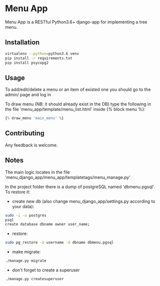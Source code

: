 # Menu App

Menu App is a RESTful Python3.6+ django-app for implementing a tree menu.

## Installation

```bash
virtualenv --python=python3.6 venv
pip install -r requirements.txt
pip install psycopg2

```

## Usage

To add/edit/delete a menu or an item of existed one you should go to the admin/ page and log in

To draw menu (NB: it should already exist in the DB) type the following in the file 'menu_app/template/menu_list.html' inside {% block menu %}: 
```python
{% draw_menu 'main_menu' %}
```

## Contributing

Any feedback is welcome. 

## Notes

The main logic locates in the file 'menu_django_app/menu_app/templatetags/menu_manage.py'

In the project folder there is a dump of postgreSQL named 'dbmenu.pgsql'.
To restore it:
- create new db (also change menu_django_app/settings.py according to your data):
```bash
sudo -i -u postgres
psql
create database dbname owner user_name;
```
- restore:
```bash
sudo pg_restore -U username -d dbname dbmenu.pgsql
```
- make migrate:
```bash
./manage.py migrate
```
- don't forget to create a superuser
```bash
./manage.py createsuperuser
```

